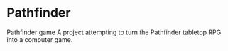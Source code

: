 # Pathfinder
Pathfinder game
A project attempting to turn the Pathfinder tabletop RPG into a computer game.
